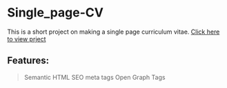 # Single_page-CV

This is a short project on making a single page curriculum vitae.
<a href="https://github.com/rayjamil07/Single_page-CV">Click here to view prject</a>

## Features:
  > Semantic HTML
  > SEO meta tags
  > Open Graph Tags